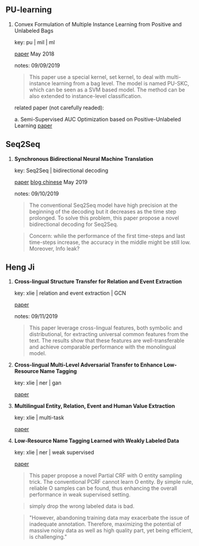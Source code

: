 ## PU-learning
1. Convex Formulation of Multiple Instance Learning from Positive and Unlabeled Bags
   
    key: pu | mil | ml

    [paper](https://arxiv.org/pdf/1704.06767.pdf) May 2018 

    notes: 09/09/2019

    >This paper use a special kernel, set kernel, to deal with multi-instance learning from a bag level. The model is named PU-SKC, which can be seen as a SVM based model. The method can be also extended to instance-level classification.

    related paper (not carefully readed):

    a. Semi-Supervised AUC Optimization based on
    Positive-Unlabeled Learning [paper](https://arxiv.org/pdf/1705.01708.pdf)


## Seq2Seq

1. **Synchronous Bidirectional Neural Machine Translation** 

    key: Seq2Seq | bidirectional decoding

    [paper](https://arxiv.org/pdf/1905.04847.pdf)
    [blog chinese](https://spaces.ac.cn/archives/6877) May 2019 

    notes: 09/10/2019

    >The conventional Seq2Seq model have high precision at the beginning of the decoding but it decreases as the time step prolonged. To solve this problem, this paper propose a novel bidirectional decoding for Seq2Seq. 

    > Concern: while the performance of the first time-steps and last time-steps increase, the accuracy in the middle might be still low.
    > Moreover, Info leak? 

## Heng Ji

1. **Cross-lingual Structure Transfer for Relation and Event Extraction**
   
   key: xlie | relation and event extraction | GCN

   [paper](http://nlp.cs.rpi.edu/paper/crosslingualstructure2019.pdf)

   notes: 09/11/2019

   > This paper leverage cross-lingual features, both symbolic and distributional, for extracting universal common features from the text. The results show that these features are well-transferable and achieve comparable performance with the monolingual model.


2. **Cross-lingual Multi-Level Adversarial Transfer to Enhance Low-Resource Name Tagging**

    key: xlie | ner | gan

    [paper](http://nlp.cs.rpi.edu/paper/adversarial2019.pdf)

3. **Multilingual Entity, Relation, Event and Human Value Extraction**
   
    key: xlie | multi-task

    [paper](http://nlp.cs.rpi.edu/paper/naacldemo2019.pdf)


4. **Low-Resource Name Tagging Learned with Weakly Labeled Data**

    key: xlie | ner | weak supervised

    [paper](http://nlp.cs.rpi.edu/paper/weaklysupervised2019.pdf)

    > This paper propose a novel Partial CRF with O entity sampling trick. The conventional PCRF cannot learn O entity. By simple rule, reliable O samples can be found, thus enhancing the overall performance in weak supervised setting.

    > simply drop the wrong labeled data is bad. 
    
    > "However, abandoning training data may exacerbate the issue of inadequate annotation. Therefore, maximizing the potential of massive noisy data as well as high quality part, yet being efficient, is challenging."